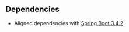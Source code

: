## Dependencies

* Aligned dependencies with [Spring Boot 3.4.2](https://github.com/spring-projects/spring-boot/releases/tag/v3.4.2)
